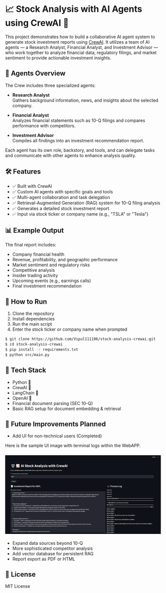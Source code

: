 # 📈 Stock Analysis with AI Agents using CrewAI 🚀

This project demonstrates how to build a collaborative AI agent system to generate stock investment reports using [CrewAI](https://github.com/joaomdmoura/crewAI). It utilizes a team of AI agents — a Research Analyst, Financial Analyst, and Investment Advisor — who work together to analyze financial data, regulatory filings, and market sentiment to provide actionable investment insights.

## 🧠 Agents Overview

The Crew includes three specialized agents:

- **Research Analyst**  
  Gathers background information, news, and insights about the selected company.

- **Financial Analyst**  
  Analyzes financial statements such as 10-Q filings and compares performance with competitors.

- **Investment Advisor**  
  Compiles all findings into an investment recommendation report.

Each agent has its own role, backstory, and tools, and can delegate tasks and communicate with other agents to enhance analysis quality.

## 🛠️ Features

- ✅ Built with CrewAI
- ✅ Custom AI agents with specific goals and tools
- ✅ Multi-agent collaboration and task delegation
- ✅ Retrieval-Augmented Generation (RAG) system for 10-Q filing analysis
- ✅ Generates a detailed stock investment report
- ✅ Input via stock ticker or company name (e.g., "TSLA" or "Tesla")

## 📊 Example Output

The final report includes:

- Company financial health
- Revenue, profitability, and geographic performance
- Market sentiment and regulatory risks
- Competitive analysis
- Insider trading activity
- Upcoming events (e.g., earnings calls)
- Final investment recommendation

## 🚀 How to Run

1. Clone the repository
2. Install dependencies
3. Run the main script
4. Enter the stock ticker or company name when prompted

```bash
$ git clone https://github.com/Vipul111196/stock-analysis-crewai.git
$ cd stock-analysis-crewai
$ pip install -r requirements.txt
$ python src/main.py
```

## 📂 Tech Stack

- Python 🐍
- CrewAI 🚣
- LangChain 🔗
- OpenAI  🧠
- Financial document parsing (SEC 10-Q)
- Basic RAG setup for document embedding & retrieval

## 📌 Future Improvements Planned

- Add UI for non-technical users (Completed)

Here is the sample UI image with terminal logs within the WebAPP.
### ![UI](images/UI.PNG)

- Expand data sources beyond 10-Q
- More sophisticated competitor analysis
- Add vector database for persistent RAG
- Report export as PDF or HTML

## 📄 License

MIT License


